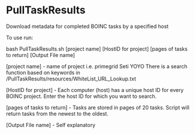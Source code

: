 # PullTaskResults
Download metadata for completed BOINC tasks by a specified host

To use run:

bash PullTaskResults.sh [project name] [HostID for project] [pages of tasks to return] [Output File name]
    
    
[project name] - name of project i.e. primegrid Seti YOYO
    There is a search function based on keywords in /PullTaskResults/resources/WhiteList_URL_Lookup.txt
  
[HostID for project] - Each computer (host) has a unique host ID for every BOINC project. Enter the host ID for which you want to search.

[pages of tasks to return] - Tasks are stored in pages of 20 tasks. Script will return tasks from the newest to the oldest.
  
[Output File name] - Self explanatory
